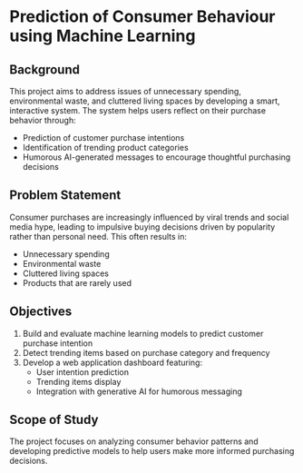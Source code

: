 # Prediction of Consumer Behaviour using Machine Learning

## Background
This project aims to address issues of unnecessary spending, environmental waste, and cluttered living spaces by developing a smart, interactive system. The system helps users reflect on their purchase behavior through:
- Prediction of customer purchase intentions
- Identification of trending product categories
- Humorous AI-generated messages to encourage thoughtful purchasing decisions

## Problem Statement
Consumer purchases are increasingly influenced by viral trends and social media hype, leading to impulsive buying decisions driven by popularity rather than personal need. This often results in:
- Unnecessary spending
- Environmental waste
- Cluttered living spaces
- Products that are rarely used

## Objectives
1. Build and evaluate machine learning models to predict customer purchase intention
2. Detect trending items based on purchase category and frequency
3. Develop a web application dashboard featuring:
   - User intention prediction
   - Trending items display
   - Integration with generative AI for humorous messaging

## Scope of Study
The project focuses on analyzing consumer behavior patterns and developing predictive models to help users make more informed purchasing decisions.
